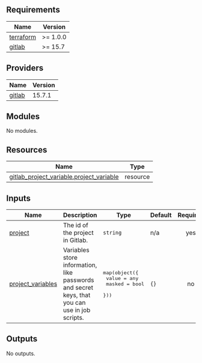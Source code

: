 <!-- BEGIN_TF_DOCS -->
## Requirements

| Name | Version |
|------|---------|
| <a name="requirement_terraform"></a> [terraform](#requirement\_terraform) | >= 1.0.0 |
| <a name="requirement_gitlab"></a> [gitlab](#requirement\_gitlab) | >= 15.7 |

## Providers

| Name | Version |
|------|---------|
| <a name="provider_gitlab"></a> [gitlab](#provider\_gitlab) | 15.7.1 |

## Modules

No modules.

## Resources

| Name | Type |
|------|------|
| [gitlab_project_variable.project_variable](https://registry.terraform.io/providers/gitlabhq/gitlab/latest/docs/resources/project_variable) | resource |

## Inputs

| Name | Description | Type | Default | Required |
|------|-------------|------|---------|:--------:|
| <a name="input_project"></a> [project](#input\_project) | The id of the project in Gitlab. | `string` | n/a | yes |
| <a name="input_project_variables"></a> [project\_variables](#input\_project\_variables) | Variables store information, like passwords and secret keys, that you can use in job scripts. | <pre>map(object({<br>    value  = any<br>    masked = bool<br>  }))</pre> | `{}` | no |

## Outputs

No outputs.
<!-- END_TF_DOCS -->

